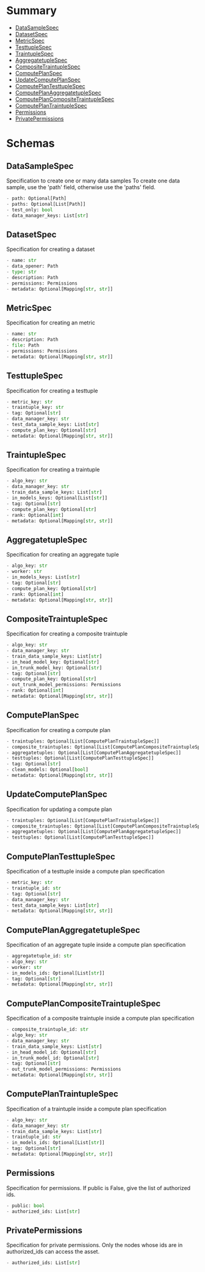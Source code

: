# Summary

- [DataSampleSpec](#DataSampleSpec)
- [DatasetSpec](#DatasetSpec)
- [MetricSpec](#MetricSpec)
- [TesttupleSpec](#TesttupleSpec)
- [TraintupleSpec](#TraintupleSpec)
- [AggregatetupleSpec](#AggregatetupleSpec)
- [CompositeTraintupleSpec](#CompositeTraintupleSpec)
- [ComputePlanSpec](#ComputePlanSpec)
- [UpdateComputePlanSpec](#UpdateComputePlanSpec)
- [ComputePlanTesttupleSpec](#ComputePlanTesttupleSpec)
- [ComputePlanAggregatetupleSpec](#ComputePlanAggregatetupleSpec)
- [ComputePlanCompositeTraintupleSpec](#ComputePlanCompositeTraintupleSpec)
- [ComputePlanTraintupleSpec](#ComputePlanTraintupleSpec)
- [Permissions](#Permissions)
- [PrivatePermissions](#PrivatePermissions)


# Schemas

## DataSampleSpec
Specification to create one or many data samples
To create one data sample, use the 'path' field, otherwise use
the 'paths' field.
```python
- path: Optional[Path]
- paths: Optional[List[Path]]
- test_only: bool
- data_manager_keys: List[str]
```

## DatasetSpec
Specification for creating a dataset
```python
- name: str
- data_opener: Path
- type: str
- description: Path
- permissions: Permissions
- metadata: Optional[Mapping[str, str]]
```

## MetricSpec
Specification for creating an metric
```python
- name: str
- description: Path
- file: Path
- permissions: Permissions
- metadata: Optional[Mapping[str, str]]
```

## TesttupleSpec
Specification for creating a testtuple
```python
- metric_key: str
- traintuple_key: str
- tag: Optional[str]
- data_manager_key: str
- test_data_sample_keys: List[str]
- compute_plan_key: Optional[str]
- metadata: Optional[Mapping[str, str]]
```

## TraintupleSpec
Specification for creating a traintuple
```python
- algo_key: str
- data_manager_key: str
- train_data_sample_keys: List[str]
- in_models_keys: Optional[List[str]]
- tag: Optional[str]
- compute_plan_key: Optional[str]
- rank: Optional[int]
- metadata: Optional[Mapping[str, str]]
```

## AggregatetupleSpec
Specification for creating an aggregate tuple
```python
- algo_key: str
- worker: str
- in_models_keys: List[str]
- tag: Optional[str]
- compute_plan_key: Optional[str]
- rank: Optional[int]
- metadata: Optional[Mapping[str, str]]
```

## CompositeTraintupleSpec
Specification for creating a composite traintuple
```python
- algo_key: str
- data_manager_key: str
- train_data_sample_keys: List[str]
- in_head_model_key: Optional[str]
- in_trunk_model_key: Optional[str]
- tag: Optional[str]
- compute_plan_key: Optional[str]
- out_trunk_model_permissions: Permissions
- rank: Optional[int]
- metadata: Optional[Mapping[str, str]]
```

## ComputePlanSpec
Specification for creating a compute plan
```python
- traintuples: Optional[List[ComputePlanTraintupleSpec]]
- composite_traintuples: Optional[List[ComputePlanCompositeTraintupleSpec]]
- aggregatetuples: Optional[List[ComputePlanAggregatetupleSpec]]
- testtuples: Optional[List[ComputePlanTesttupleSpec]]
- tag: Optional[str]
- clean_models: Optional[bool]
- metadata: Optional[Mapping[str, str]]
```

## UpdateComputePlanSpec
Specification for updating a compute plan
```python
- traintuples: Optional[List[ComputePlanTraintupleSpec]]
- composite_traintuples: Optional[List[ComputePlanCompositeTraintupleSpec]]
- aggregatetuples: Optional[List[ComputePlanAggregatetupleSpec]]
- testtuples: Optional[List[ComputePlanTesttupleSpec]]
```

## ComputePlanTesttupleSpec
Specification of a testtuple inside a compute
plan specification
```python
- metric_key: str
- traintuple_id: str
- tag: Optional[str]
- data_manager_key: str
- test_data_sample_keys: List[str]
- metadata: Optional[Mapping[str, str]]
```

## ComputePlanAggregatetupleSpec
Specification of an aggregate tuple inside a compute
plan specification
```python
- aggregatetuple_id: str
- algo_key: str
- worker: str
- in_models_ids: Optional[List[str]]
- tag: Optional[str]
- metadata: Optional[Mapping[str, str]]
```

## ComputePlanCompositeTraintupleSpec
Specification of a composite traintuple inside a compute
plan specification
```python
- composite_traintuple_id: str
- algo_key: str
- data_manager_key: str
- train_data_sample_keys: List[str]
- in_head_model_id: Optional[str]
- in_trunk_model_id: Optional[str]
- tag: Optional[str]
- out_trunk_model_permissions: Permissions
- metadata: Optional[Mapping[str, str]]
```

## ComputePlanTraintupleSpec
Specification of a traintuple inside a compute
plan specification
```python
- algo_key: str
- data_manager_key: str
- train_data_sample_keys: List[str]
- traintuple_id: str
- in_models_ids: Optional[List[str]]
- tag: Optional[str]
- metadata: Optional[Mapping[str, str]]
```

## Permissions
Specification for permissions. If public is False,
give the list of authorized ids.
```python
- public: bool
- authorized_ids: List[str]
```

## PrivatePermissions
Specification for private permissions. Only the nodes whose
ids are in authorized_ids can access the asset.
```python
- authorized_ids: List[str]
```

